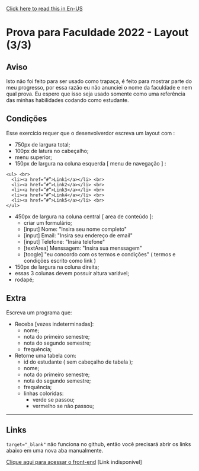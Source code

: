 <a href="https://github.com/marcosRoos/school-exam-2022-layout/blob/main/README.md">Click here to read this in En-US</a>

# Prova para Faculdade 2022 - Layout (3/3)

## Aviso
Isto não foi feito para ser usado como trapaça, é feito para mostrar parte do meu progresso, por essa razão eu não anunciei o nome da faculdade e nem qual prova. Eu espero que isso seja usado somente como uma referência das minhas habilidades codando como estudante.

## Condições 
Esse exercício requer que o desenvolverdor escreva um layout com :
* 750px de largura total;
* 100px de latura no cabeçalho;
* menu superior;
* 150px de largura na coluna esquerda [ menu de navegação ] :

``` 
<ul> <br>
  <li><a href=”#”>Link1</a></li> <br>
  <li><a href=”#”>Link2</a></li> <br>
  <li><a href=”#”>Link3</a></li> <br>
  <li><a href=”#”>Link4</a></li> <br>
  <li><a href=”#”>Link5</a></li> <br>
</ul> 
``` 

* 450px de largura na coluna central [ area de conteúdo ]:
  + criar um formulário;
  + [input] Nome: "Insira seu nome completo"
  + [input] Email: "Insira seu endereço de email"
  + [input] Telefone: "Insira telefone"
  + [textArea] Menssagem: "Insira sua menssagem"
  + [toogle] "eu concordo com os termos e condições" ( termos e condições escrito como link )
* 150px de largura na coluna direita;
* essas 3 colunas devem possuir altura variável;
* rodapé;

## Extra
Escreva um programa que:
* Receba [vezes indeterminadas]: 
  + nome;
  + nota do primeiro semestre;
  + nota do segundo semestre;
  + frequência;
* Retorne uma tabela com:
  + id do estudante ( sem cabeçalho de tabela );
  + nome;
  + nota do primeiro semestre;
  + nota do segundo semestre;
  + frequência;
  + linhas coloridas: 
    - verde se passou;
    - vermelho se não passou;

<hr>

## Links

`target="_blank"` não funciona no github, então você precisará abrir os links abaixo em uma nova aba manualmente.

<a href="">Clique aqui para acessar o front-end</a> [Link indisponível]
